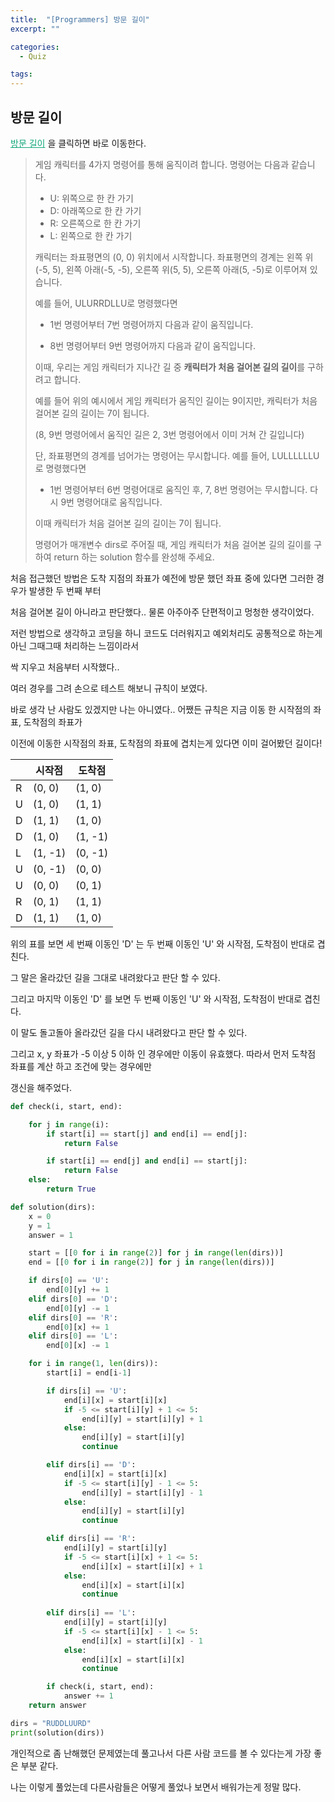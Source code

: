 ```yaml
---
title:  "[Programmers] 방문 길이"
excerpt: ""

categories:
  - Quiz

tags:
---
```


## 방문 길이

<a href="https://programmers.co.kr/learn/courses/30/lessons/49994" style="color:#0FA678" target="_blank">방문 길이</a> 을 클릭하면 바로 이동한다.

> 게임 캐릭터를 4가지 명령어를 통해 움직이려 합니다. 명령어는 다음과 같습니다.
>
> - U: 위쪽으로 한 칸 가기
> - D: 아래쪽으로 한 칸 가기
> - R: 오른쪽으로 한 칸 가기
> - L: 왼쪽으로 한 칸 가기
>
> 캐릭터는 좌표평면의 (0, 0) 위치에서 시작합니다. 좌표평면의 경계는 왼쪽 위(-5, 5), 왼쪽 아래(-5, -5), 오른쪽 위(5, 5), 오른쪽 아래(5, -5)로 이루어져 있습니다.
>
> 예를 들어, ULURRDLLU로 명령했다면
>
> - 1번 명령어부터 7번 명령어까지 다음과 같이 움직입니다.
>
> - 8번 명령어부터 9번 명령어까지 다음과 같이 움직입니다.
>
> 이때, 우리는 게임 캐릭터가 지나간 길 중 **캐릭터가 처음 걸어본 길의 길이**를 구하려고 합니다.
>
> 예를 들어 위의 예시에서 게임 캐릭터가 움직인 길이는 9이지만, 캐릭터가 처음 걸어본 길의 길이는 7이 됩니다.
>
> (8, 9번 명령어에서 움직인 길은 2, 3번 명령어에서 이미 거쳐 간 길입니다)
>
> 단, 좌표평면의 경계를 넘어가는 명령어는 무시합니다. 예를 들어, LULLLLLLU로 명령했다면
>
> - 1번 명령어부터 6번 명령어대로 움직인 후, 7, 8번 명령어는 무시합니다. 다시 9번 명령어대로 움직입니다.
>
> 이때 캐릭터가 처음 걸어본 길의 길이는 7이 됩니다.
>
> 명령어가 매개변수 dirs로 주어질 때, 게임 캐릭터가 처음 걸어본 길의 길이를 구하여 return 하는 solution 함수를 완성해 주세요.

처음 접근했던 방법은 도착 지점의 좌표가 예전에 방문 했던 좌표 중에 있다면 그러한 경우가 발생한 두 번째 부터

처음 걸어본 길이 아니라고 판단했다.. 물론 아주아주 단편적이고 멍청한 생각이었다.

저런 방법으로 생각하고 코딩을 하니 코드도 더러워지고 예외처리도 공통적으로 하는게 아닌 그때그때 처리하는 느낌이라서

싹 지우고 처음부터 시작했다..

여러 경우를 그려 손으로 테스트 해보니 규칙이 보였다.

바로 생각 난 사람도 있겠지만 나는 아니였다.. 어쨌든 규칙은 지금 이동 한 시작점의 좌표, 도착점의 좌표가

이전에 이동한 시작점의 좌표, 도착점의 좌표에 겹치는게 있다면 이미 걸어봤던 길이다!

|      | 시작점  | 도착점  |
| ---- | ------- | ------- |
| R    | (0, 0)  | (1, 0)  |
| U    | (1, 0)  | (1, 1)  |
| D    | (1, 1)  | (1, 0)  |
| D    | (1, 0)  | (1, -1) |
| L    | (1, -1) | (0, -1) |
| U    | (0, -1) | (0,  0) |
| U    | (0, 0)  | (0,  1) |
| R    | (0, 1)  | (1,  1) |
| D    | (1, 1)  | (1,  0) |

위의 표를 보면 세 번째 이동인 'D' 는 두 번째 이동인 'U' 와 시작점, 도착점이 반대로 겹친다.

그 말은 올라갔던 길을 그대로 내려왔다고 판단 할 수 있다.

그리고 마지막 이동인 'D' 를 보면 두 번째 이동인 'U' 와 시작점, 도착점이 반대로 겹친다.

이 말도 돌고돌아 올라갔던 길을 다시 내려왔다고 판단 할 수 있다.

그리고 x, y 좌표가 -5 이상 5 이하 인 경우에만 이동이 유효했다. 따라서 먼저 도착점 좌표를 계산 하고 조건에 맞는 경우에만

갱신을 해주었다.

```python
def check(i, start, end):

	for j in range(i):
		if start[i] == start[j] and end[i] == end[j]:
			return False

		if start[i] == end[j] and end[i] == start[j]:
			return False
	else:
		return True

def solution(dirs):
	x = 0
	y = 1
	answer = 1

	start = [[0 for i in range(2)] for j in range(len(dirs))]
	end = [[0 for i in range(2)] for j in range(len(dirs))]

	if dirs[0] == 'U':
		end[0][y] += 1
	elif dirs[0] == 'D':
		end[0][y] -= 1
	elif dirs[0] == 'R':
		end[0][x] += 1
	elif dirs[0] == 'L':
		end[0][x] -= 1

	for i in range(1, len(dirs)):
		start[i] = end[i-1]

		if dirs[i] == 'U':
			end[i][x] = start[i][x]
			if -5 <= start[i][y] + 1 <= 5:
				end[i][y] = start[i][y] + 1
			else:
				end[i][y] = start[i][y]
				continue

		elif dirs[i] == 'D':
			end[i][x] = start[i][x]
			if -5 <= start[i][y] - 1 <= 5:
				end[i][y] = start[i][y] - 1
			else:
				end[i][y] = start[i][y]
				continue

		elif dirs[i] == 'R':
			end[i][y] = start[i][y]
			if -5 <= start[i][x] + 1 <= 5:
				end[i][x] = start[i][x] + 1
			else:
				end[i][x] = start[i][x]
				continue
			
		elif dirs[i] == 'L':
			end[i][y] = start[i][y]
			if -5 <= start[i][x] - 1 <= 5:
				end[i][x] = start[i][x] - 1
			else:
				end[i][x] = start[i][x]
				continue

		if check(i, start, end):
			answer += 1
	return answer

dirs = "RUDDLUURD"
print(solution(dirs))
```

개인적으로 좀 난해했던 문제였는데 풀고나서 다른 사람 코드를 볼 수 있다는게 가장 좋은 부분 같다.

나는 이렇게 풀었는데 다른사람들은 어떻게 풀었나 보면서 배워가는게 정말 많다.